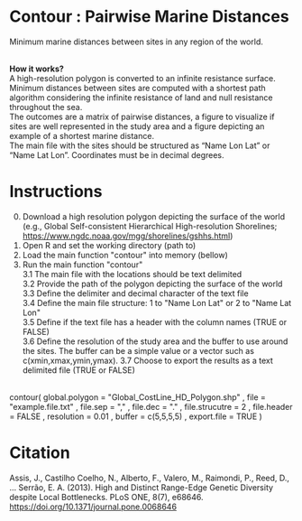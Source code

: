 # Contour : Pairwise Marine Distances

Minimum marine distances between sites in any region of the world.<br><br>

<b>How it works?</b><br>
A high-resolution polygon is converted to an infinite resistance surface. <br>
Minimum distances between sites are computed with a shortest path algorithm considering the infinite resistance of land and null resistance throughout the sea. <br>
The outcomes are a matrix of pairwise distances, a figure to visualize if sites are well represented in the study area and a figure depicting an example of a shortest marine distance. <br>
The main file with the sites should be structured as “Name Lon Lat” or “Name Lat Lon”. Coordinates must be in decimal degrees.

# Instructions

0. Download a high resolution polygon depicting the surface of the world (e.g., Global Self-consistent Hierarchical High-resolution Shorelines; https://www.ngdc.noaa.gov/mgg/shorelines/gshhs.html) <br>
1. Open R and set the working directory (path to) <br>
2. Load the main function "contour" into memory (bellow) <br>
3. Run the  main function "contour"<br>
3.1 The main file with the locations should be text delimited<br>
3.2 Provide the path of the polygon depicting the surface of the world<br>
3.3 Define the delimiter and decimal character of the text file<br>
3.4 Define the main file structure: 1 to "Name Lon Lat" or 2 to "Name Lat Lon"<br>
3.5 Define if the text file has a header with the column names (TRUE or FALSE)<br>
3.6 Define the resolution of the study area and the buffer to use around the sites.  The buffer can be a simple value or a vector such as c(xmin,xmax,ymin,ymax).
3.7 Choose to export the results as a text delimited file (TRUE or FALSE) <br><br>

contour(  global.polygon = "Global_CostLine_HD_Polygon.shp" ,
file = "example.file.txt" , 
file.sep = "," ,
file.dec = "." ,
file.strucutre = 2 , 
file.header = FALSE ,
resolution = 0.01 ,
buffer = c(5,5,5,5) ,
export.file = TRUE   ) <br>

# Citation
Assis, J., Castilho Coelho, N., Alberto, F., Valero, M., Raimondi, P., Reed, D., … Serrão, E. A. (2013). High and Distinct Range-Edge Genetic Diversity despite Local Bottlenecks. PLoS ONE, 8(7), e68646. https://doi.org/10.1371/journal.pone.0068646
